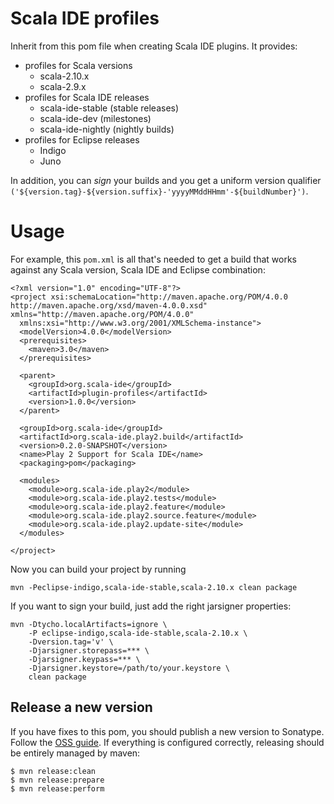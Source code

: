 # Scala IDE profiles

Inherit from this pom file when creating Scala IDE plugins. It provides:

* profiles for Scala versions
    * scala-2.10.x
    * scala-2.9.x
* profiles for Scala IDE releases
  * scala-ide-stable (stable releases)
  * scala-ide-dev (milestones)
  * scala-ide-nightly (nightly builds)
* profiles for Eclipse releases
  * Indigo
  * Juno

In addition, you can *sign* your builds and you get a uniform version qualifier `('${version.tag}-${version.suffix}-'yyyyMMddHHmm'-${buildNumber}')`.

# Usage

For example, this `pom.xml` is all that's needed to get a build that works against any Scala version, Scala IDE and Eclipse combination:

    <?xml version="1.0" encoding="UTF-8"?>
    <project xsi:schemaLocation="http://maven.apache.org/POM/4.0.0 http://maven.apache.org/xsd/maven-4.0.0.xsd" xmlns="http://maven.apache.org/POM/4.0.0"
      xmlns:xsi="http://www.w3.org/2001/XMLSchema-instance">
      <modelVersion>4.0.0</modelVersion>
      <prerequisites>
        <maven>3.0</maven>
      </prerequisites>

      <parent>
        <groupId>org.scala-ide</groupId>
        <artifactId>plugin-profiles</artifactId>
        <version>1.0.0</version>
      </parent>

      <groupId>org.scala-ide</groupId>
      <artifactId>org.scala-ide.play2.build</artifactId>
      <version>0.2.0-SNAPSHOT</version>
      <name>Play 2 Support for Scala IDE</name>
      <packaging>pom</packaging>

      <modules>
        <module>org.scala-ide.play2</module>
        <module>org.scala-ide.play2.tests</module>
        <module>org.scala-ide.play2.feature</module>
        <module>org.scala-ide.play2.source.feature</module>
        <module>org.scala-ide.play2.update-site</module>
      </modules>

    </project>

Now you can build your project by running

```
mvn -Peclipse-indigo,scala-ide-stable,scala-2.10.x clean package
```

If you want to sign your build, just add the right jarsigner properties:

```
mvn -Dtycho.localArtifacts=ignore \
    -P eclipse-indigo,scala-ide-stable,scala-2.10.x \
    -Dversion.tag='v' \
    -Djarsigner.storepass=*** \
    -Djarsigner.keypass=*** \
    -Djarsigner.keystore=/path/to/your.keystore \
    clean package
```

## Release a new version

If you have fixes to this pom, you should publish a new version to
Sonatype. Follow the
[OSS guide](https://docs.sonatype.org/display/Repository/Sonatype+OSS+Maven+Repository+Usage+Guide#SonatypeOSSMavenRepositoryUsageGuide-7e.DeployandStagewithSBT). If
everything is configured correctly, releasing should be entirely
managed by maven:

```
$ mvn release:clean
$ mvn release:prepare
$ mvn release:perform
```
